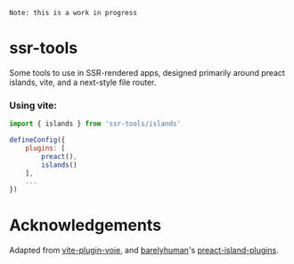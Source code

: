 ```
Note: this is a work in progress
```

# ssr-tools

Some tools to use in SSR-rendered apps, designed primarily around preact islands, vite, and a next-style file router.


### Using vite:

```js
import { islands } from 'ssr-tools/islands'

defineConfig({
	plugins: [
		preact(),
		islands()
	],
	...
})
```

# Acknowledgements 
Adapted from [vite-plugin-voie](https://github.com/brattonross/vite-plugin-voie), and [barelyhuman](https://github.com/barelyhuman)'s [preact-island-plugins](https://github.com/barelyhuman/preact-island-plugins).